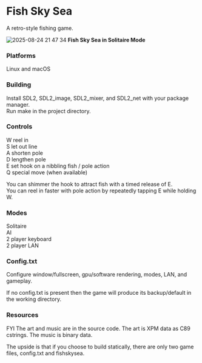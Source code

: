 Fish Sky Sea
============

A retro-style fishing game.

![2025-08-24 21 47 34](https://github.com/user-attachments/assets/8db3ba43-d17d-471f-8418-be5ec208baa5)
**Fish Sky Sea in Solitaire Mode**  

### Platforms

Linux and macOS

### Building

Install SDL2, SDL2_image, SDL2_mixer, and SDL2_net with your package manager.  
Run make in the project directory.

### Controls
W reel in  
S let out line  
A shorten pole  
D lengthen pole  
E set hook on a nibbling fish / pole action  
Q special move (when available)

You can shimmer the hook to attract fish with a timed release of E.    
You can reel in faster with pole action by repeatedly tapping E while holding W.   

### Modes  

Solitaire  
AI  
2 player keyboard  
2 player LAN

### Config.txt

Configure window/fullscreen, gpu/software rendering, modes, LAN, and gameplay.  

If no config.txt is present then the game will produce its backup/default in the working directory.

### Resources

FYI The art and music are in the source code. The art is XPM data as C89 cstrings. The music is binary data.

The upside is that if you choose to build statically, there are only two game files, config.txt and fishskysea.
